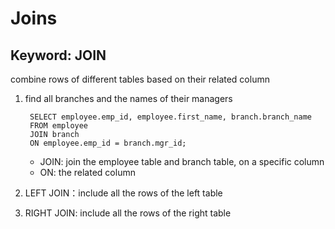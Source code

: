 # Joins

## Keyword: **JOIN**
combine rows of different tables based on their related column


1. find all branches and the names of their managers

        SELECT employee.emp_id, employee.first_name, branch.branch_name
        FROM employee
        JOIN branch
        ON employee.emp_id = branch.mgr_id;
    
    * JOIN: join the employee table and branch table, on a specific column
    * ON: the related column


1. LEFT JOIN：include all the rows of the left table
1. RIGHT JOIN: include all the rows of the right table